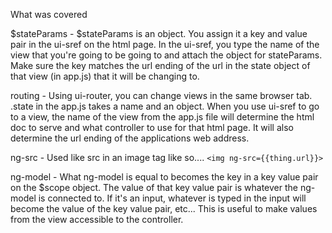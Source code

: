 What was covered

$stateParams -
$stateParams is an object. You assign it a key and value pair in the ui-sref on the html page. In the ui-sref, you type the name of the view that you're going to be going to and attach the object for stateParams. Make sure the key matches the url ending of the url in the state object of that view (in app.js) that it will be changing to. 

routing -
Using ui-router, you can change views in the same browser tab. .state in the app.js takes a name and an object. When you use ui-sref to go to a view, the name of the view from the app.js file will determine the html doc to serve and what controller to use for that html page. It will also determine the url ending of the applications web address.

ng-src -
Used like src in an image tag like so....
```<img ng-src={{thing.url}}>```

ng-model -
What ng-model is equal to becomes the key in a key value pair on the $scope object. The value of that key value pair is whatever the ng-model is connected to. If it's an input, whatever is typed in the input will become the value of the key value pair, etc... This is useful to make values from the view accessible to the controller. 
